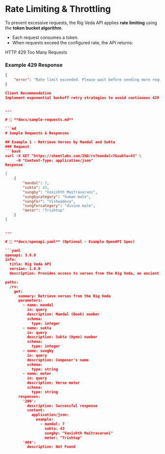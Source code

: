 # Rate Limiting & Throttling

To prevent excessive requests, the Rig Veda API applies **rate limiting** using the **token bucket algorithm**.

- Each request consumes a token.
- When requests exceed the configured rate, the API returns:

HTTP 429 Too Many Requests

### Example 429 Response
```json
{
    "error": "Rate limit exceeded. Please wait before sending more requests."
}

Client Recommendation
Implement exponential backoff retry strategies to avoid continuous 429 errors.


---

# 📄 **docs/sample-requests.md**

```md
# Sample Requests & Responses

## Example 1 - Retrieve Verses by Mandal and Sukta
### Request
```bash
curl -X GET "https://sheetlabs.com/IND/rv?mandal=7&sukta=43" \
     -H "Content-Type: application/json"
Response

[
    {
        "mandal": 7,
        "sukta": 43,
        "sungby": "Vasishth Maitravaruni",
        "sungbycategory": "human male",
        "sungfor": "Vishwadeva",
        "sungforcategory": "divine male",
        "meter": "Trishtup"
    }
]


---

# 📄 **docs/openapi.yaml** (Optional - Example OpenAPI Spec)

```yaml
openapi: 3.0.0
info:
  title: Rig Veda API
  version: 1.0.0
  description: Provides access to verses from the Rig Veda, an ancient Indian text.

paths:
  /rv:
    get:
      summary: Retrieve verses from the Rig Veda
      parameters:
        - name: mandal
          in: query
          description: Mandal (Book) number
          schema:
            type: integer
        - name: sukta
          in: query
          description: Sukta (Hymn) number
          schema:
            type: integer
        - name: sungby
          in: query
          description: Composer's name
          schema:
            type: string
        - name: meter
          in: query
          description: Verse meter
          schema:
            type: string
      responses:
        '200':
          description: Successful response
          content:
            application/json:
              example:
                - mandal: 7
                  sukta: 43
                  sungby: "Vasishth Maitravaruni"
                  meter: "Trishtup"
        '404':
          description: Not Found
